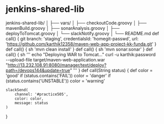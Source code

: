 # jenkins-shared-lib

jenkins-shared-lib/
│
├── vars/
│   ├── checkoutCode.groovy
│   ├── mavenBuild.groovy
│   ├── sonarAnalysis.groovy
│   ├── deployToTomcat.groovy
│   └── slackNotify.groovy
│
└── README.md
def call() {
    git branch: 'staging', 
        credentialsId: 'homegit-passwd', 
        url: 'https://github.com/karthik12358/maven-web-app-project-kk-funda.git'
}
def call() {
    sh 'mvn clean install'
}
def call() {
    sh 'mvn sonar:sonar'
}
def call() {
    sh '''
        echo "Deploying WAR to Tomcat..."
        curl -u karthik:password \
        --upload-file target/maven-web-application.war \
        "http://13.232.108.91:8080/manager/text/deploy?path=/devops144&update=true"
    '''
}
def call(String status) {
    def color = 'good'
    if (status.contains('FAIL')) color = 'danger'
    if (status.contains('UNSTABLE')) color = 'warning'

    slackSend(
        channel: '#practice505',
        color: color,
        message: status
    )
}

